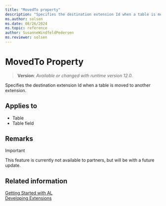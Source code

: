 ```yaml
---
title: "MovedTo property"
description: "Specifies the destination extension Id when a table is moved to another extension."
ms.author: solsen
ms.date: 08/26/2024
ms.topic: reference
author: SusanneWindfeldPedersen
ms.reviewer: solsen
---
```

[//]: # (START>DO_NOT_EDIT)
[//]: # (IMPORTANT:Do not edit any of the content between here and the END>DO_NOT_EDIT.)
[//]: # (Any modifications should be made in the .xml files in the ModernDev repo.)
# MovedTo Property
> **Version**: _Available or changed with runtime version 12.0._

Specifies the destination extension Id when a table is moved to another extension.

## Applies to
-   Table
-   Table field

[//]: # (IMPORTANT: END>DO_NOT_EDIT)

## Remarks

> [!IMPORTANT]
> This feature is currently not available to partners, but will be with a future update.

## Related information  
[Getting Started with AL](../devenv-get-started.md)  
[Developing Extensions](../devenv-dev-overview.md)  